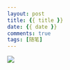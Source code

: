 ```yaml
---
layout: post
title: {{ title }}
date: {{ date }}
comments: true
tags: [随笔]
---
```


>
![](/imgs/.jpg)
<!-- more -->

